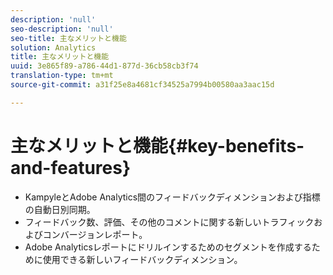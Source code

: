 ```yaml
---
description: 'null'
seo-description: 'null'
seo-title: 主なメリットと機能
solution: Analytics
title: 主なメリットと機能
uuid: 3e865f89-a786-44d1-877d-36cb58cb3f74
translation-type: tm+mt
source-git-commit: a31f25e8a4681cf34525a7994b00580aa3aac15d

---
```



# 主なメリットと機能{#key-benefits-and-features}

* KampyleとAdobe Analytics間のフィードバックディメンションおよび指標の自動日別同期。
* フィードバック数、評価、その他のコメントに関する新しいトラフィックおよびコンバージョンレポート。
* Adobe Analyticsレポートにドリルインするためのセグメントを作成するために使用できる新しいフィードバックディメンション。

